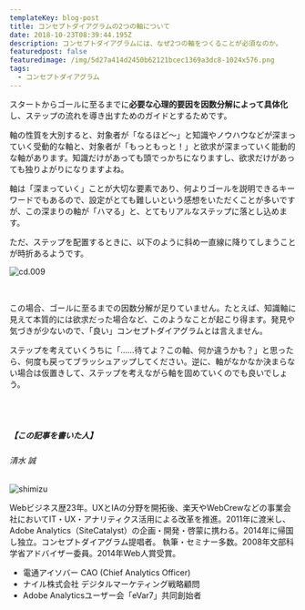 ```yaml
---
templateKey: blog-post
title: コンセプトダイアグラムの2つの軸について
date: 2018-10-23T08:39:44.195Z
description: コンセプトダイアグラムには、なぜ2つの軸をつくることが必須なのか。
featuredpost: false
featuredimage: /img/5d27a414d2450b62121bcec1369a3dc8-1024x576.png
tags:
  - コンセプトダイアグラム
---
```

スタートからゴールに至るまでに**必要な心理的要因を因数分解によって具体化**し、ステップの流れを導き出すためのガイドとするためです。

軸の性質を大別すると、対象者が「なるほど〜」と知識やノウハウなどが深まっていく受動的な軸と、対象者が「もっともっと！」と欲求が深まっていく能動的な軸があります。知識だけがあっても頭でっかちになりますし、欲求だけがあっても独りよがりになりますよね。

軸は「深まっていく」ことが大切な要素であり、何よりゴールを説明できるキーワードでもあるので、設定がとても難しいという感想をいただくことが多いですが、この深まりの軸が「ハマる」と、とてもリアルなステップに落とし込めます。

ただ、ステップを配置するときに、以下のように斜め一直線に降りてしまうことが時折あるようです。

![cd.009](/img/5d27a414d2450b62121bcec1369a3dc8-1024x576.png)

<br>

この場合、ゴールに至るまでの因数分解が足りていません。たとえば、知識軸に見えて本質的には欲求だった場合など、このようなことが起こり得ます。発見や気づきが少ないので、「良い」コンセプトダイアグラムとは言えません。

ステップを考えていくうちに「……待てよ？この軸、何か違うかも？」と思ったら、何度も戻ってブラッシュアップしてください。逆に、軸がなかなか決まらない場合は仮置きして、ステップを考えながら軸を固めていくのでも良いでしょう。



##### <br><br><br>【この記事を書いた人】

###### 清水 誠

![shimizu](/img/5738324495f437482a1b7a73b4a3fa02.png)

Webビジネス歴23年。UXとIAの分野を開拓後、楽天やWebCrewなどの事業会社においてIT・UX・アナリティクス活用による改革を推進。2011年に渡米し、Adobe Analytics（SiteCatalyst）の企画・開発・啓蒙に携わる。2014年に帰国し独立。コンセプトダイアグラム提唱者。
執筆・セミナー多数。2008年文部科学省アドバイザー委員。2014年Web人賞受賞。

* 電通アイソバー CAO (Chief Analytics Officer)
* ナイル株式会社 デジタルマーケティング戦略顧問
* Adobe Analyticsユーザー会「eVar7」共同創始者